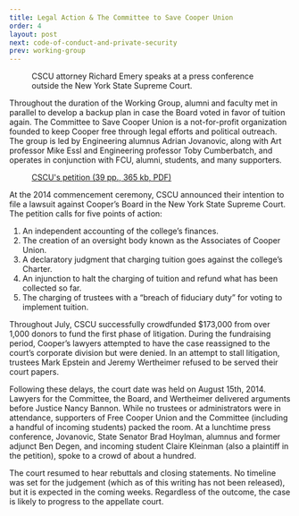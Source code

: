 ```yaml
---
title: Legal Action & The Committee to Save Cooper Union
order: 4
layout: post
next: code-of-conduct-and-private-security
prev: working-group
---
```

<figure>
	<img src="{{site.baseurl}}/img/cscu-press-conference.jpg" alt="">
	<figcaption>CSCU attorney Richard Emery speaks at a press conference outside the New York State Supreme Court.</figcaption>
</figure>

Throughout the duration of the Working Group, alumni and faculty met in parallel to develop a backup plan in case the Board voted in favor of tuition again. The Committee to Save Cooper Union is a not-for-profit organization founded to keep Cooper free through legal efforts and political outreach. The group is led by Engineering alumnus Adrian Jovanovic, along with Art professor Mike Essl and Engineering professor Toby Cumberbatch, and operates in conjunction with FCU, alumni, students, and many supporters. 

<figure class="pull-right">
	<img src="{{site.baseurl}}/img/cscu-petition.jpg" alt="">
	<figcaption><a href="http://savecooperunion.org/Cooper_Union_Petition_5-27-14.pdf">CSCU's petition (39 pp., 365 kb, PDF)</a></figcaption>
</figure>

At the 2014 commencement ceremony, CSCU announced their intention to file a lawsuit against Cooper’s Board in the New York State Supreme Court. The petition calls for five points of action: 

1. An independent accounting of the college’s finances.
2. The creation of an oversight body known as the Associates of Cooper Union.
3. A declaratory judgment that charging tuition goes against the college’s Charter.
4. An injunction to halt the charging of tuition and refund what has been collected so far.
5. The charging of trustees with a “breach of fiduciary duty” for voting to implement tuition. 

Throughout July, CSCU successfully crowdfunded $173,000 from over 1,000 donors to fund the first phase of litigation. During the fundraising period, Cooper’s lawyers attempted to have the case reassigned to the court’s corporate division but were denied. In an attempt to stall litigation, trustees Mark Epstein and Jeremy Wertheimer refused to be served their court papers.

Following these delays, the court date was held on August 15th, 2014. Lawyers for the Committee, the Board, and Wertheimer delivered arguments before Justice Nancy Bannon. While no trustees or administrators were in attendance, supporters of Free Cooper Union and the Committee (including a handful of incoming students) packed the room. At a lunchtime press conference, Jovanovic, State Senator Brad Hoylman, alumnus and former adjunct Ben Degen, and incoming student Claire Kleinman (also a plaintiff in the petition), spoke to a crowd of about a hundred.

The court resumed to hear rebuttals and closing statements. No timeline was set for the judgement (which as of this writing has not been released), but it is expected in the coming weeks. Regardless of the outcome, the case is likely to progress to the appellate court.